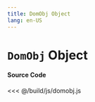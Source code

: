 ```yaml
---
title: DomObj Object
lang: en-US
---
```


# `DomObj` Object

#### Source Code

<<< @/build/js/domobj.js
